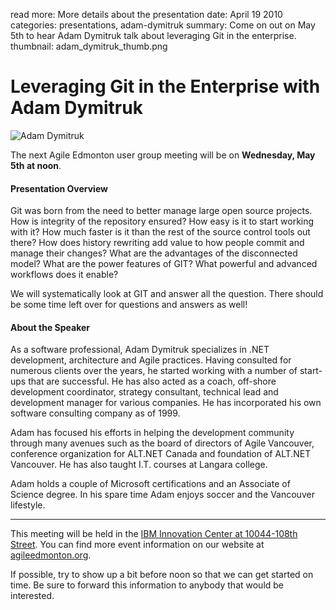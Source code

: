 read more: More details about the presentation
date: April 19 2010
categories: presentations, adam-dymitruk
summary: Come on out on May 5th to hear Adam Dymitruk talk about leveraging Git in the enterprise.
thumbnail: adam_dymitruk_thumb.png

# Leveraging Git in the Enterprise with Adam Dymitruk

![Adam Dymitruk](/attachments/adam_dymitruk_resized.png)

The next Agile Edmonton user group meeting will be on **Wednesday, May 5th at noon**.

#### Presentation Overview

Git was born from the need to better manage large open source projects. How is integrity of the repository ensured? How easy is it to start working with it? How much faster is it than the rest of the source control tools out there? How does history rewriting add value to how people commit and manage their changes? What are the advantages of the disconnected model? What are the power features of GIT? What powerful and advanced workflows does it enable?

We will systematically look at GIT and answer all the question. There should be some time left over for questions and answers as well!

#### About the Speaker

As a software professional, Adam Dymitruk specializes in .NET development, architecture and Agile practices. Having consulted for numerous clients over the years, he started working with a number of start-ups that are successful. He has also acted as a coach, off-shore development coordinator, strategy consultant, technical lead and development manager for various companies. He has incorporated his own software consulting company as of 1999.

Adam has focused his efforts in helping the development community through many avenues such as the board of directors of Agile Vancouver, conference organization for ALT.NET Canada and foundation of ALT.NET Vancouver. He has also taught I.T. courses at Langara college.

Adam holds a couple of Microsoft certifications and an Associate of Science degree. In his spare time Adam enjoys soccer and the Vancouver lifestyle.

---

This meeting will be held in the [IBM Innovation Center at 10044-108th Street](http://maps.google.ca/maps?hl=en&safe=off&q=10044-108th+Street,edmonton,ab&ie=UTF8&hq=&hnear=10044+108+St+NW,+Edmonton,+Division+No.+11,+Alberta+T5J+3S7&gl=ca&ei=cJ9ZTLmPKNntnQev7_mxCQ&ved=0CBUQ8gEwAA&t=h&z=16). You can find more event information on our website at [agileedmonton.org](http://agileedmonton.org).

If possible, try to show up a bit before noon so that we can get started on time. Be sure to forward this information to anybody that would be interested.